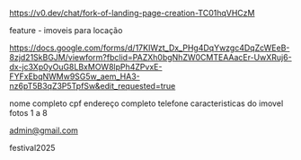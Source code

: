 
https://v0.dev/chat/fork-of-landing-page-creation-TC01hqVHCzM



feature - imoveis para locação

https://docs.google.com/forms/d/17KIWzt_Dx_PHg4DqYwzgc4DqZcWEeB-8zjd21SkBGJM/viewform?fbclid=PAZXh0bgNhZW0CMTEAAacEr-UwXRuj6-dx-jc3Xp0yOuG8LBxMOW8lpPh4ZPvxE-FYFxEbqNWMw9SG5w_aem_HA3-nz6pT5B3qZ3P5TpfSw&edit_requested=true

nome completo
cpf
endereço completo
telefone
caracteristicas do imovel 
fotos 1 a 8

admin@gmail.com

festival2025